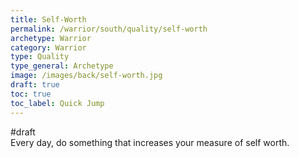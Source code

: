 ```yaml
---
title: Self-Worth
permalink: /warrior/south/quality/self-worth
archetype: Warrior
category: Warrior
type: Quality
type_general: Archetype
image: /images/back/self-worth.jpg
draft: true
toc: true
toc_label: Quick Jump
---
```

#draft   
Every day, do something that increases your measure of self worth. 
